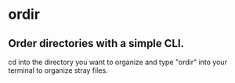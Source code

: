 # ordir

## Order directories with a simple CLI.

cd into the directory you want to organize and type "ordir" into your terminal to organize stray files.